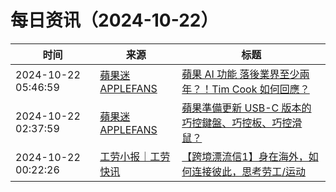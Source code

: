 ﻿# 每日资讯（2024-10-22）

|时间|来源|标题|
|---|---|---|
|2024-10-22 05:46:59|[蘋果迷 APPLEFANS](https://applefans.today/feed/)|[蘋果 AI 功能 落後業界至少兩年？！Tim Cook 如何回應？](https://applefans.today/2024-10-tim-cook-defends-apple-coming-late-to-ai/)|
|2024-10-22 02:37:59|[蘋果迷 APPLEFANS](https://applefans.today/feed/)|[蘋果準備更新 USB-C 版本的 巧控鍵盤、巧控板、巧控滑鼠？](https://applefans.today/2024-10-usb-c-magic-mouse-trackpad-keyboard/)|
|2024-10-22 00:22:26|[工劳小报｜工劳快讯](https://newsletter.laborinfocn.com/rss)|[【跨境漂流信1】身在海外，如何连接彼此，思考劳工/运动](https://feed.laborinfocn7.com/overseas-letter/)|
